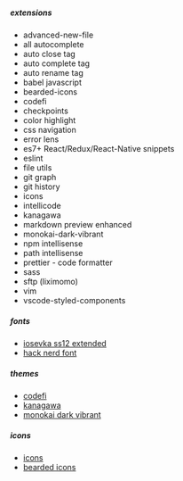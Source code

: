 ##### extensions

- advanced-new-file
- all autocomplete
- auto close tag
- auto complete tag
- auto rename tag
- babel javascript
- bearded-icons
- codefi
- checkpoints
- color highlight
- css navigation
- error lens
- es7+ React/Redux/React-Native snippets
- eslint
- file utils
- git graph
- git history
- icons
- intellicode
- kanagawa
- markdown preview enhanced
- monokai-dark-vibrant
- npm intellisense
- path intellisense
- prettier - code formatter
- sass
- sftp (liximomo)
- vim
- vscode-styled-components

##### fonts

- [iosevka ss12 extended](https://typeof.net/Iosevka)
- [hack nerd font](https://github.com/ryanoasis/nerd-fonts/releases)

##### themes

- [codefi](https://github.com/nijatibrahimov/codefi-theme 'link to github')
- [kanagawa](https://marketplace.visualstudio.com/items?itemName=qufiwefefwoyn.kanagawa 'link to marketplace')
- [monokai dark vibrant](https://marketplace.visualstudio.com/items?itemName=larscom.monokai-dark-vibrant 'link to marketplace')

##### icons

- [icons](https://marketplace.visualstudio.com/items?itemName=tal7aouy.icons 'link to marketplace')
- [bearded icons](https://marketplace.visualstudio.com/items?itemName=BeardedBear.beardedicons 'link to marketplace')
